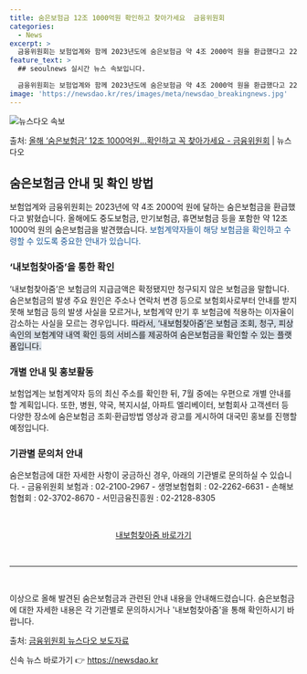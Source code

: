 ```yaml
---
title: 숨은보험금 12조 1000억원 확인하고 찾아가세요  금융위원회
categories:
  - News
excerpt: >
  금융위원회는 보험업계와 함께 2023년도에 숨은보험금 약 4조 2000억 원을 환급했다고 22일 밝혔다. 그…
feature_text: >
  ## seoulnews 실시간 뉴스 속보입니다.

  금융위원회는 보험업계와 함께 2023년도에 숨은보험금 약 4조 2000억 원을 환급했다고 22일 밝혔다. 그…
image: 'https://newsdao.kr/res/images/meta/newsdao_breakingnews.jpg'
---
```


![뉴스다오 속보](https://newsdao.kr/res/images/meta/newsdao_breakingnews.jpg)

<p>출처: <a href="https://newsdao.kr/3871" rel="dofollow">올해 ‘숨은보험금’ 12조 1000억원…확인하고 꼭 찾아가세요  - 금융위원회</a> | 뉴스다오</p>

<h2 data-ke-size="size26">숨은보험금 안내 및 확인 방법</h2>
보험업계와 금융위원회는 2023년에 약 4조 2000억 원에 달하는 숨은보험금을 환급했다고 밝혔습니다. 올해에도 중도보험금, 만기보험금, 휴면보험금 등을 포함한 약 12조 1000억 원의 숨은보험금을 발견했습니다. <span style="color: #1a5490;">보험계약자들이 해당 보험금을 확인하고 수령할 수 있도록 중요한 안내가 있습니다.</span>

<h3 data-ke-size="size24">‘내보험찾아줌’을 통한 확인</h3>
‘내보험찾아줌’은 보험금의 지급금액은 확정됐지만 청구되지 않은 보험금을 말합니다. 숨은보험금의 발생 주요 원인은 주소나 연락처 변경 등으로 보험회사로부터 안내를 받지 못해 보험금 등의 발생 사실을 모르거나, 보험계약 만기 후 보험금에 적용하는 이자율이 감소하는 사실을 모르는 경우입니다. <span style="background-color: #21538527;">따라서, ‘내보험찾아줌’은 보험금 조회, 청구, 피상속인의 보험계약 내역 확인 등의 서비스를 제공하여 숨은보험금을 확인할 수 있는 플랫폼입니다.</span>

<h3 data-ke-size="size24">개별 안내 및 홍보활동</h3>
보험업계는 보험계약자 등의 최신 주소를 확인한 뒤, 7월 중에는 우편으로 개별 안내를 할 계획입니다. 또한, 병원, 약국, 복지시설, 아파트 엘리베이터, 보험회사 고객센터 등 다양한 장소에 숨은보험금 조회·환급방법 영상과 광고를 게시하여 대국민 홍보를 진행할 예정입니다.

<h3 data-ke-size="size24">기관별 문의처 안내</h3>
숨은보험금에 대한 자세한 사항이 궁금하신 경우, 아래의 기관별로 문의하실 수 있습니다.
- 금융위원회 보험과 : 02-2100-2967
- 생명보험협회 : 02-2262-6631
- 손해보험협회 : 02-3702-8670
- 서민금융진흥원 : 02-2128-8305

<p data-ke-size="size16">&nbsp;</p>

<div style="text-align: center;"><a href="https://cont.insure.or.kr" target="_blank">내보험찾아줌 바로가기</a></div>
<p data-ke-size="size16">&nbsp;</p>

<hr>

<p data-ke-size="size16">&nbsp;</p>

이상으로 올해 발견된 숨은보험금과 관련된 안내 내용을 안내해드렸습니다. 숨은보험금에 대한 자세한 내용은 각 기관별로 문의하시거나 '내보험찾아줌'을 통해 확인하시기 바랍니다.

출처: [금융위원회 뉴스다오 보도자료](https://newsdao.kr/3871) 

신속 뉴스 바로가기 👉 <a href="https://newsdao.kr" rel="dofollow">https://newsdao.kr</a>


